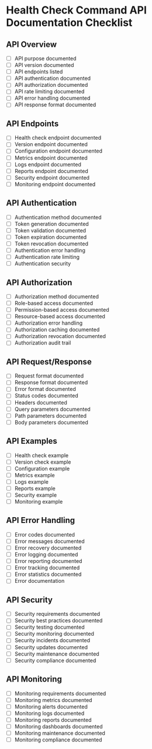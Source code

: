 # Health Check Command API Documentation Checklist

## API Overview
- [ ] API purpose documented
- [ ] API version documented
- [ ] API endpoints listed
- [ ] API authentication documented
- [ ] API authorization documented
- [ ] API rate limiting documented
- [ ] API error handling documented
- [ ] API response format documented

## API Endpoints
- [ ] Health check endpoint documented
- [ ] Version endpoint documented
- [ ] Configuration endpoint documented
- [ ] Metrics endpoint documented
- [ ] Logs endpoint documented
- [ ] Reports endpoint documented
- [ ] Security endpoint documented
- [ ] Monitoring endpoint documented

## API Authentication
- [ ] Authentication method documented
- [ ] Token generation documented
- [ ] Token validation documented
- [ ] Token expiration documented
- [ ] Token revocation documented
- [ ] Authentication error handling
- [ ] Authentication rate limiting
- [ ] Authentication security

## API Authorization
- [ ] Authorization method documented
- [ ] Role-based access documented
- [ ] Permission-based access documented
- [ ] Resource-based access documented
- [ ] Authorization error handling
- [ ] Authorization caching documented
- [ ] Authorization revocation documented
- [ ] Authorization audit trail

## API Request/Response
- [ ] Request format documented
- [ ] Response format documented
- [ ] Error format documented
- [ ] Status codes documented
- [ ] Headers documented
- [ ] Query parameters documented
- [ ] Path parameters documented
- [ ] Body parameters documented

## API Examples
- [ ] Health check example
- [ ] Version check example
- [ ] Configuration example
- [ ] Metrics example
- [ ] Logs example
- [ ] Reports example
- [ ] Security example
- [ ] Monitoring example

## API Error Handling
- [ ] Error codes documented
- [ ] Error messages documented
- [ ] Error recovery documented
- [ ] Error logging documented
- [ ] Error reporting documented
- [ ] Error tracking documented
- [ ] Error statistics documented
- [ ] Error documentation

## API Security
- [ ] Security requirements documented
- [ ] Security best practices documented
- [ ] Security testing documented
- [ ] Security monitoring documented
- [ ] Security incidents documented
- [ ] Security updates documented
- [ ] Security maintenance documented
- [ ] Security compliance documented

## API Monitoring
- [ ] Monitoring requirements documented
- [ ] Monitoring metrics documented
- [ ] Monitoring alerts documented
- [ ] Monitoring logs documented
- [ ] Monitoring reports documented
- [ ] Monitoring dashboards documented
- [ ] Monitoring maintenance documented
- [ ] Monitoring compliance documented 
